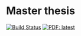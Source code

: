 # Master thesis

[![Build Status](https://travis-ci.com/Schoyen/master-thesis.svg?token=MvgH7xLNL8iVfczJpp8Q&branch=master)](https://travis-ci.com/Schoyen/master-thesis)
[![PDF: latest](https://img.shields.io/badge/PDF-latest-orange.svg?style=flat)](https://github.com/Schoyen/master-thesis/blob/master-pdf/main.pdf)
